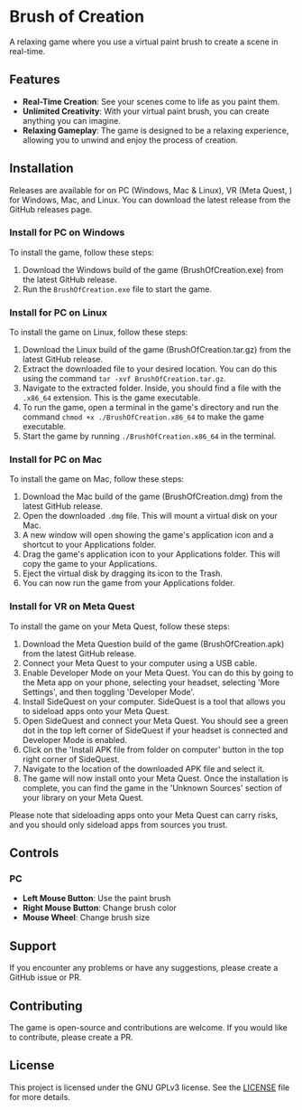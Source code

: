 # Brush of Creation
A relaxing game where you use a virtual paint brush to create a scene in real-time.

## Features

- **Real-Time Creation**: See your scenes come to life as you paint them.
- **Unlimited Creativity**: With your virtual paint brush, you can create anything you can imagine.
- **Relaxing Gameplay**: The game is designed to be a relaxing experience, allowing you to unwind and enjoy the process of creation.

## Installation

Releases are available for on PC (Windows, Mac & Linux), VR (Meta Quest, ) for Windows, Mac, and Linux. You can download the latest release from the GitHub releases page.

### Install for PC on Windows

To install the game, follow these steps:

1. Download the Windows build of the game (BrushOfCreation.exe) from the latest GitHub release.
3. Run the `BrushOfCreation.exe` file to start the game.

### Install for PC on Linux

To install the game on Linux, follow these steps:

1. Download the Linux build of the game (BrushOfCreation.tar.gz) from the latest GitHub release.
2. Extract the downloaded file to your desired location. You can do this using the command `tar -xvf BrushOfCreation.tar.gz`.
3. Navigate to the extracted folder. Inside, you should find a file with the `.x86_64` extension. This is the game executable.
4. To run the game, open a terminal in the game's directory and run the command `chmod +x ./BrushOfCreation.x86_64` to make the game executable.
5. Start the game by running `./BrushOfCreation.x86_64` in the terminal.

### Install for PC on Mac

To install the game on Mac, follow these steps:

1. Download the Mac build of the game (BrushOfCreation.dmg) from the latest GitHub release.
2. Open the downloaded `.dmg` file. This will mount a virtual disk on your Mac.
3. A new window will open showing the game's application icon and a shortcut to your Applications folder.
4. Drag the game's application icon to your Applications folder. This will copy the game to your Applications.
5. Eject the virtual disk by dragging its icon to the Trash.
6. You can now run the game from your Applications folder.

### Install for VR on Meta Quest

To install the game on your Meta Quest, follow these steps:

1. Download the Meta Question build of the game (BrushOfCreation.apk) from the latest GitHub release.
2. Connect your Meta Quest to your computer using a USB cable.
3. Enable Developer Mode on your Meta Quest. You can do this by going to the Meta app on your phone, selecting your headset, selecting 'More Settings', and then toggling 'Developer Mode'.
4. Install SideQuest on your computer. SideQuest is a tool that allows you to sideload apps onto your Meta Quest.
5. Open SideQuest and connect your Meta Quest. You should see a green dot in the top left corner of SideQuest if your headset is connected and Developer Mode is enabled.
6. Click on the 'Install APK file from folder on computer' button in the top right corner of SideQuest.
7. Navigate to the location of the downloaded APK file and select it.
8. The game will now install onto your Meta Quest. Once the installation is complete, you can find the game in the 'Unknown Sources' section of your library on your Meta Quest.

Please note that sideloading apps onto your Meta Quest can carry risks, and you should only sideload apps from sources you trust.

## Controls

### PC
- **Left Mouse Button**: Use the paint brush
- **Right Mouse Button**: Change brush color
- **Mouse Wheel**: Change brush size

## Support

If you encounter any problems or have any suggestions, please create a GitHub issue or PR.

## Contributing

The game is open-source and contributions are welcome. If you would like to contribute, please create a PR.

## License

This project is licensed under the GNU GPLv3 license. See the [LICENSE](LICENSE) file for more details.
```